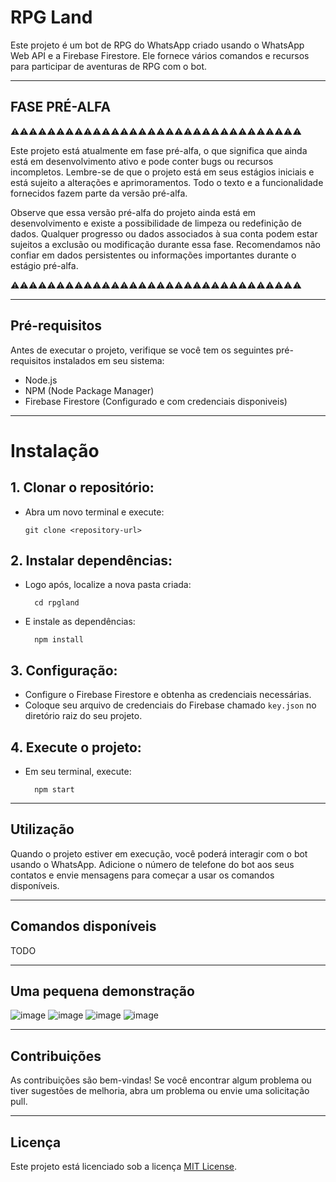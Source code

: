 # RPG Land

Este projeto é um bot de RPG do WhatsApp criado usando o WhatsApp Web API e a Firebase Firestore. Ele fornece vários comandos e recursos para participar de aventuras de RPG com o bot.

---
 
 ## FASE PRÉ-ALFA

 
 ⚠️⚠️⚠️⚠️⚠️⚠️⚠️⚠️⚠️⚠️⚠️⚠️⚠️⚠️⚠️⚠️⚠️⚠️⚠️⚠️⚠️⚠️⚠️⚠️⚠️⚠️⚠️⚠️⚠️⚠️⚠️⚠️
 
Este projeto está atualmente em fase pré-alfa, o que significa que ainda está em desenvolvimento ativo e pode conter bugs ou recursos incompletos. Lembre-se de que o projeto está em seus estágios iniciais e está sujeito a alterações e aprimoramentos. Todo o texto e a funcionalidade fornecidos fazem parte da versão pré-alfa.

Observe que essa versão pré-alfa do projeto ainda está em desenvolvimento e existe a possibilidade de limpeza ou redefinição de dados. Qualquer progresso ou dados associados à sua conta podem estar sujeitos a exclusão ou modificação durante essa fase. Recomendamos não confiar em dados persistentes ou informações importantes durante o estágio pré-alfa.

⚠️⚠️⚠️⚠️⚠️⚠️⚠️⚠️⚠️⚠️⚠️⚠️⚠️⚠️⚠️⚠️⚠️⚠️⚠️⚠️⚠️⚠️⚠️⚠️⚠️⚠️⚠️⚠️⚠️⚠️⚠️⚠️
 
---

## Pré-requisitos


Antes de executar o projeto, verifique se você tem os seguintes pré-requisitos instalados em seu sistema:

- Node.js
- NPM (Node Package Manager)
- Firebase Firestore (Configurado e com credenciais disponiveis)

---

# Instalação



## 1. Clonar o repositório:

- Abra um novo terminal e execute:

      git clone <repository-url>

 ## 2. Instalar dependências:

- Logo após, localize a nova pasta criada:

        cd rpgland

- E instale as dependências:

        npm install

## 3. Configuração:

   - Configure o Firebase Firestore e obtenha as credenciais necessárias.
   - Coloque seu arquivo de credenciais do Firebase chamado `key.json` no diretório raiz do seu projeto.

## 4. Execute o projeto:

- Em seu terminal, execute:

        npm start

---

## Utilização



Quando o projeto estiver em execução, você poderá interagir com o bot usando o WhatsApp. Adicione o número de telefone do bot aos seus contatos e envie mensagens para começar a usar os comandos disponíveis.

---

## Comandos disponíveis
TODO

---

## Uma pequena demonstração
![image](https://github.com/Katekko/rpgland/assets/13632735/2d50f69e-4cda-4697-a364-8ab1c24e6192)
![image](https://github.com/Katekko/rpgland/assets/13632735/0058b769-ccfa-4588-b634-343303d25917)
![image](https://github.com/Katekko/rpgland/assets/13632735/b10880d1-28cd-4e8d-bffa-9b38ac70e2ab)
![image](https://github.com/Katekko/rpgland/assets/13632735/c49d5912-214a-4b4b-8ced-679811701b20)

---

## Contribuições

As contribuições são bem-vindas! Se você encontrar algum problema ou tiver sugestões de melhoria, abra um problema ou envie uma solicitação pull.

---

## Licença

Este projeto está licenciado sob a licença [MIT License](LICENSE).
